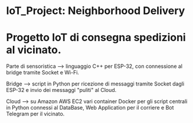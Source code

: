 # IoT_Project: Neighborhood Delivery
# Progetto IoT di consegna spedizioni al vicinato.

Parte di sensoristica --> linguaggio C++ per ESP-32, con connessione al bridge tramite Socket e Wi-Fi.

Bridge --> script in Python per ricezione di messaggi tramite Socket dagli ESP-32 e invio dei messaggi "puliti" al Cloud.

Cloud --> su Amazon AWS EC2 vari container Docker per gli script centrali in Python connessi al DataBase, Web Application per il corriere e Bot Telegram per il vicinato.

